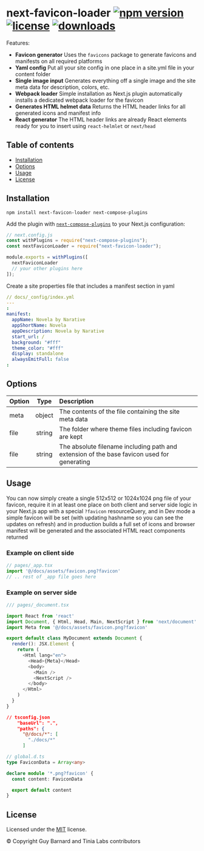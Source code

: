 # next-favicon-loader [![npm version](https://badgen.net/npm/v/next-favicon-loader)](https://www.npmjs.com/package/next-favicon-loader) [![license](https://badgen.net/github/license/tinialabs/next-favicon-loader)](https://github.com/tinialabs/next-favicon-loader/blob/master/LICENSE) [![downloads](https://badgen.net/npm/dt/next-favicon-loader)](https://www.npmjs.com/package/next-favicon-loader)

Features:
- **Favicon generator** Uses the `favicons` package to generate favicons and manifests on all required platforms
- **Yaml config** Put all your site config in one place in a site.yml file in your content folder
- **Single image input** Generates everything off a single image and the site meta data for description, colors, etc.
- **Webpack loader** Simple installation as Next.js plugin automatically installs a dedicated webpack loader for the favicon
- **Generates HTML helmet data** Returns the HTML header links for all generated icons and manifest info 
- **React generator** The HTML header links are already React elements ready for you to insert using `react-helmlet` or `next/head`

## Table of contents

- [Installation](#installation)
- [Options](#options)
- [Usage](#usage)
- [License](#license)

## Installation

```
npm install next-favicon-loader next-compose-plugins
```

Add the plugin with [`next-compose-plugins`](https://github.com/cyrilwanner/next-compose-plugins) to your Next.js configuration:

```javascript
// next.config.js
const withPlugins = require("next-compose-plugins");
const nextFaviconLoader = require("next-favicon-loader");

module.exports = withPlugins([
  nextFaviconLoader
  // your other plugins here
]);
```

Create a site properties file that includes a manifest section in yaml

``` yaml
// docs/_config/index.yml
---
:
manifest:
  appName: Novela by Narative
  appShortName: Novela
  appDescription: Novela by Narative
  start_url: /
  background: "#fff"
  theme_color: "#fff"   
  display: standalone
  alwaysEmitFull: false
:
```

## Options
| Option |  Type | Description |
| :--- | :--: | :---------- |
| meta | object | The contents of the file containing the site meta data |
| file | string |The folder where theme files including favicon are kept |
| file | string |The absolute filename including path and extension of the base favicon used for generating |

## Usage

You can now simply create a single 512x512 or 1024x1024 png file of your favicon, require it in at least one place on both client and server side logic in your Next.js app with a special `?favicon` resourceQuery, and in Dev mode a simple favicon will be set (with updating hashname so you can see the updates on refresh) and in production builds a full set of icons and browser manifest will be generated and the associated HTML react components returned 

### Example on client side 
``` js
// pages/_app.tsx
import '@/docs/assets/favicon.png?favicon'
// .. rest of _app file goes here
```

### Example on server side 
``` js
/// pages/_document.tsx

import React from 'react'
import Document, { Html, Head, Main, NextScript } from 'next/document'
import Meta from '@/docs/assets/favicon.png?favicon'

export default class MyDocument extends Document {
  render(): JSX.Element {
    return (
      <Html lang="en">
        <Head>{Meta}</Head>
        <body>
          <Main />
          <NextScript />
        </body>
      </Html>
    )
  }
}
```

``` json
// tsconfig.json
    "baseUrl": ".",
    "paths": {
      "@/docs/*": [
        "./docs/*"
      ]
```

``` ts
// global.d.ts
type FaviconData = Array<any>

declare module '*.png?favicon' {
  const content: FaviconData

  export default content
}
```

## License

Licensed under the [MIT](https://github.com/tinialabs/next-favicon-loader/blob/master/LICENSE) license.

© Copyright Guy Barnard and Tinia Labs contributors